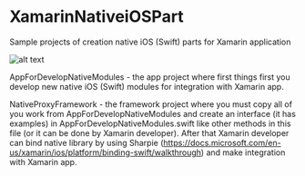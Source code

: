 # XamarinNativeiOSPart

Sample projects of creation native iOS (Swift) parts for Xamarin application

![alt text](https://ru.wikipedia.org/wiki/Xamarin#/media/%D0%A4%D0%B0%D0%B9%D0%BB:Xamarin-logo.svg)

AppForDevelopNativeModules - the app project where first things first you develop new native iOS (Swift) modules for integration with Xamarin app.

NativeProxyFramework - the framework project where you must copy all of you work from AppForDevelopNativeModules and create an interface (it has examples) in AppForDevelopNativeModules.swift like other methods in this file (or it can be done by Xamarin developer). After that Xamarin developer can bind native library by using Sharpie (https://docs.microsoft.com/en-us/xamarin/ios/platform/binding-swift/walkthrough) and make integration with Xamarin app.
 

